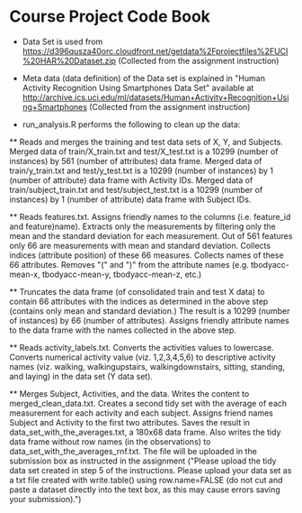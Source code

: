 Course Project Code Book
========================

* Data Set is used from https://d396qusza40orc.cloudfront.net/getdata%2Fprojectfiles%2FUCI%20HAR%20Dataset.zip  (Collected from the assignment instruction)

* Meta data (data definition) of the Data set is explained in "Human Activity Recognition Using Smartphones Data Set" available at http://archive.ics.uci.edu/ml/datasets/Human+Activity+Recognition+Using+Smartphones (Collected from the assignment instruction)

* run_analysis.R performs the following to clean up the data:

** Reads and merges the training and test data sets of X, Y, and Subjects. Merged data of train/X_train.txt and test/X_test.txt is a 10299 (number of instances) by 561 (number of attributes) data frame. Merged data of train/y_train.txt and test/y_test.txt is a 10299 (number of instances) by 1 (number of attribute) data frame with Activity IDs. Merged data of train/subject_train.txt and test/subject_test.txt is a 10299 (number of instances) by 1 (number of attribute) data frame with Subject IDs.

** Reads features.txt. Assigns friendly names to the columns (i.e. feature_id and feature)name). Extracts only the measurements by filtering only the mean and the standard deviation for each measurement. Out of 561 features only 66 are measurements with mean and standard deviation. Collects indices (attribute position) of these 66 measures. Collects names of these 66 attributes. Removes "(" and ")" from the attribute names (e.g. tbodyacc-mean-x, tbodyacc-mean-y, tbodyacc-mean-z, etc.)

** Truncates the data frame (of consolidated train and test X data) to contain 66 attributes with the indices as determined in the above step (contains only mean and standard deviation.) The result is a 10299 (number of instances) by 66 (number of attributes). Assigns friendly attribute names to the data frame with the names collected in the above step.

** Reads activity_labels.txt. Converts the activities values to lowercase. Converts numerical activity value (viz. 1,2,3,4,5,6) to descriptive activity names (viz. walking, walkingupstairs, walkingdownstairs, sitting, standing, and laying) in the data set (Y data set).

** Merges Subject, Activities, and the data. Writes the content to merged_clean_data.txt. Creates a second tidy set with the average of each measurement for each activity and each subject. Assigns friend names Subject and Activity to the first two attributes. Saves the result in data_set_with_the_averages.txt, a 180x68 data frame. Also writes the tidy data frame without row names (in the observations) to data_set_with_the_averages_rnf.txt. The file will be uploaded in the submission box as instructed in the assignment ("Please upload the tidy data set created in step 5 of the instructions. Please upload your data set as a txt file created with write.table() using row.name=FALSE (do not cut and paste a dataset directly into the text box, as this may cause errors saving your submission).")

